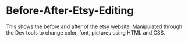 # Before-After-Etsy-Editing
This shows the before and after of the etsy website. Manipulated through the Dev tools to change color, font, pictures using HTML and CSS.
